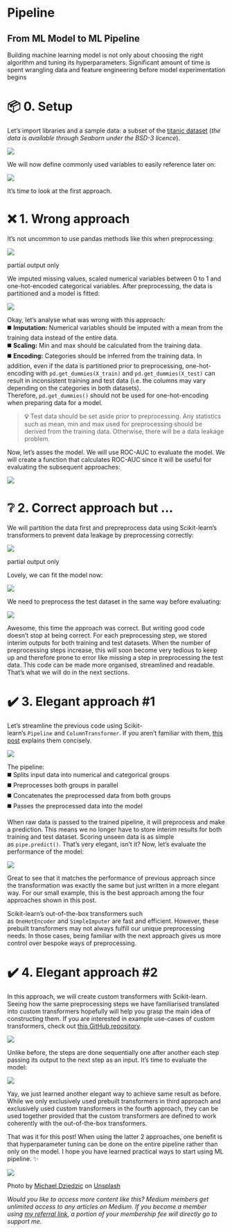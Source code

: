 #  Pipeline
## From ML Model to ML Pipeline

Building machine learning model is not only about choosing the right algorithm and tuning its hyperparameters. Significant amount of time is spent wrangling data and feature engineering before model experimentation begins

# 📦 0. Setup

Let’s import libraries and a sample data: a subset of the [titanic dataset](https://github.com/mwaskom/seaborn-data/blob/master/titanic.csv) (_the data is available through Seaborn under the BSD-3 licence_).

![](https://miro.medium.com/max/1222/0*IGy4qWra-0-mx51C.png)

We will now define commonly used variables to easily reference later on:

![](https://miro.medium.com/max/998/0*CjL9shFjpnd8ET9n.png)

It’s time to look at the first approach.

# ❌ 1. Wrong approach

It’s not uncommon to use pandas methods like this when preprocessing:

![](https://miro.medium.com/max/1186/0*9fr9Zk_J1NGMqlUm.png)

partial output only

We imputed missing values, scaled numerical variables between 0 to 1 and one-hot-encoded categorical variables. After preprocessing, the data is partitioned and a model is fitted:

![](https://miro.medium.com/max/434/0*XWCJW2LiOKoo1SlD.png)

Okay, let’s analyse what was wrong with this approach:  
◼️ **Imputation:** Numerical variables should be imputed with a mean from the training data instead of the entire data.  
◼️ **Scaling:** Min and max should be calculated from the training data.  
◼️ **Encoding:** Categories should be inferred from the training data. In addition, even if the data is partitioned prior to preprocessing, one-hot-encoding with `pd.get_dummies(X_train)` and `pd.get_dummies(X_test)` can result in inconsistent training and test data (i.e. the columns may vary depending on the categories in both datasets). Therefore, `pd.get_dummies()` should not be used for one-hot-encoding when preparing data for a model.

> **💡** Test data should be set aside prior to preprocessing. Any statistics such as mean, min and max used for preprocessing should be derived from the training data. Otherwise, there will be a data leakage problem.

Now, let’s asses the model. We will use ROC-AUC to evaluate the model. We will create a function that calculates ROC-AUC since it will be useful for evaluating the subsequent approaches:

![](https://miro.medium.com/max/436/0*_d6jp5eTefUckSMt.png)

# ❔ 2. Correct approach but …

We will partition the data first and prepreprocess data using Scikit-learn’s transformers to prevent data leakage by preprocessing correctly:

![](https://miro.medium.com/max/1236/0*iSQLKXBGmhTGn99A.png)

partial output only

Lovely, we can fit the model now:

![](https://miro.medium.com/max/434/0*iohkplIbmBORcOgp.png)

We need to preprocess the test dataset in the same way before evaluating:

![](https://miro.medium.com/max/424/0*GVdNgn6tqoqkRuMV.png)

Awesome, this time the approach was correct. But writing good code doesn’t stop at being correct. For each preprocessing step, we stored interim outputs for both training and test datasets. When the number of preprocessing steps increase, this will soon become very tedious to keep up and therefore prone to error like missing a step in preprocessing the test data. This code can be made more organised, streamlined and readable. That’s what we will do in the next sections.

# ✔️ 3. Elegant approach #1

Let’s streamline the previous code using Scikit-learn’s `Pipeline` and `ColumnTransformer`. If you aren’t familiar with them, [this post](https://towardsdatascience.com/pipeline-columntransformer-and-featureunion-explained-f5491f815f) explains them concisely.

![](https://miro.medium.com/max/706/0*QdlWg2MnZgqDrgrC.png)

The pipeline:  
◼️ Splits input data into numerical and categorical groups  
◼️ Preprocesses both groups in parallel  
◼️ Concatenates the preprocessed data from both groups  
◼️ Passes the preprocessed data into the model

When raw data is passed to the trained pipeline, it will preprocess and make a prediction. This means we no longer have to store interim results for both training and test dataset. Scoring unseen data is as simple as `pipe.predict()`. That’s very elegant, isn’t it? Now, let’s evaluate the performance of the model:

![](https://miro.medium.com/max/414/0*V77wFe-RYVNl1glq.png)

Great to see that it matches the performance of previous approach since the transformation was exactly the same but just written in a more elegant way. For our small example, this is the best approach among the four approaches shown in this post.

Scikit-learn’s out-of-the-box transformers such as `OneHotEncoder` and `SimpleImputer` are fast and efficient. However, these prebuilt transformers may not always fulfill our unique preprocessing needs. In those cases, being familiar with the next approach gives us more control over bespoke ways of preprocessing.

# ✔️ 4. Elegant approach #2

In this approach, we will create custom transformers with Scikit-learn. Seeing how the same preprocessing steps we have familiarised translated into custom transformers hopefully will help you grasp the main idea of constructing them. If you are interested in example use-cases of custom transformers, check out [this GitHub repository](https://github.com/zluvsand/ml_pipeline).

![](https://miro.medium.com/max/410/0*MKd0yHKJkYPfSiES.png)

Unlike before, the steps are done sequentially one after another each step passing its output to the next step as an input. It’s time to evaluate the model:

![](https://miro.medium.com/max/414/0*rDLVJAtROuQ-CVad.png)

Yay, we just learned another elegant way to achieve same result as before. While we only exclusively used prebuilt transformers in third approach and exclusively used custom transformers in the fourth approach, they can be used together provided that the custom transformers are defined to work coherently with the out-of-the-box transformers.

That was it for this post! When using the latter 2 approaches, one benefit is that hyperparameter tuning can be done on the entire pipeline rather than only on the model. I hope you have learned practical ways to start using ML pipeline. ✨

![](https://miro.medium.com/max/1400/0*gCMoEuqtq-l73V7t)

Photo by [Michael Dziedzic](https://unsplash.com/@lazycreekimages?utm_source=medium&utm_medium=referral) on [Unsplash](https://unsplash.com/?utm_source=medium&utm_medium=referral)

_Would you like to access more content like this? Medium members get unlimited access to any articles on Medium. If you become a member using_ [_my referral link_](https://zluvsand.medium.com/membership), _a portion of your membership fee will directly go to support me._
